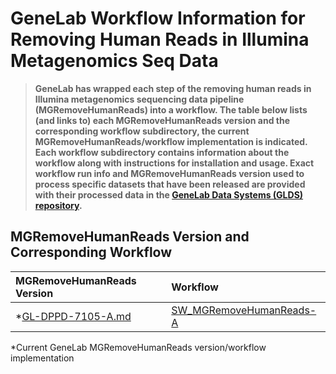 # GeneLab Workflow Information for Removing Human Reads in Illumina Metagenomics Seq Data

> **GeneLab has wrapped each step of the removing human reads in Illumina metagenomics sequencing data pipeline (MGRemoveHumanReads) into a workflow. The table below lists (and links to) each MGRemoveHumanReads version and the corresponding workflow subdirectory, the current MGRemoveHumanReads/workflow implementation is indicated. Each workflow subdirectory contains information about the workflow along with instructions for installation and usage. Exact workflow run info and MGRemoveHumanReads version used to process specific datasets that have been released are provided with their processed data in the [GeneLab Data Systems (GLDS) repository](https://genelab-data.ndc.nasa.gov/genelab/projects).**  

## MGRemoveHumanReads Version and Corresponding Workflow

|MGRemoveHumanReads Version|Workflow|
|:-------------------------|:-------|
|*[GL-DPPD-7105-A.md](../Pipeline_GL-DPPD-7105_Versions/GL-DPPD-7105-A.md)|[SW_MGRemoveHumanReads-A](SW_MGRemoveHumanReads-A)|

*Current GeneLab MGRemoveHumanReads version/workflow implementation
